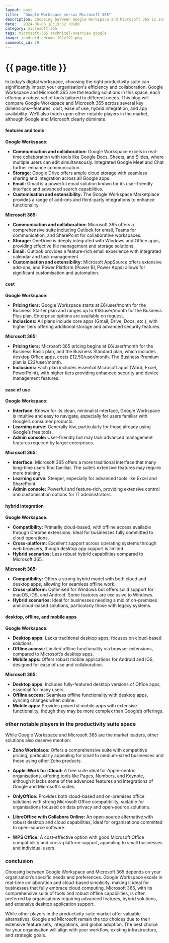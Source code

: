 ```yaml
---
layout: post
title:  "Google Workspace versus Microsoft 365"
description: Choosing between Google Workspace and Microsoft 365 is sometimes a difficult choice.  What makes one stand out above the other?
date:   2024-06-05 18:19:52 +0100
category: microsoft-365
tags: microsoft-365 technical-overview google
image: /android-chrome-192x192.png
comments_id: 29
---
```

<h1>{{ page.title }}</h1>

In today’s digital workspace, choosing the right productivity suite can significantly impact your organisation's efficiency and collaboration. Google Workspace and Microsoft 365 are the leading solutions in this space, each offering a robust set of tools tailored to different needs. This blog will compare Google Workspace and Microsoft 365 across several key dimensions—features, cost, ease of use, hybrid integration, and app availability. We’ll also touch upon other notable players in the market, although Google and Microsoft clearly dominate.

#### features and tools

**Google Workspace:**
- **Communication and collaboration:** Google Workspace excels in real-time collaboration with tools like Google Docs, Sheets, and Slides, where multiple users can edit simultaneously. Integrated Google Meet and Chat further enhance communication.
- **Storage:** Google Drive offers ample cloud storage with seamless sharing and integration across all Google apps.
- **Email:** Gmail is a powerful email solution known for its user-friendly interface and advanced search capabilities.
- **Customisation and extensibility:** The Google Workspace Marketplace provides a range of add-ons and third-party integrations to enhance functionality.

**Microsoft 365:**
- **Communication and collaboration:** Microsoft 365 offers a comprehensive suite including Outlook for email, Teams for communication, and SharePoint for collaborative workspaces.
- **Storage:** OneDrive is deeply integrated with Windows and Office apps, providing effective file management and storage solutions.
- **Email:** Outlook provides a feature-rich email experience with integrated calendar and task management.
- **Customisation and extensibility:** Microsoft AppSource offers extensive add-ons, and Power Platform (Power BI, Power Apps) allows for significant customisation and automation.

#### cost

**Google Workspace:**
- **Pricing tiers:** Google Workspace starts at £6/user/month for the Business Starter plan and ranges up to £18/user/month for the Business Plus plan. Enterprise options are available on request.
- **Inclusions:** All plans include core apps (Gmail, Drive, Docs, etc.), with higher tiers offering additional storage and advanced security features.

**Microsoft 365:**
- **Pricing tiers:** Microsoft 365 pricing begins at £6/user/month for the Business Basic plan, and the Business Standard plan, which includes desktop Office apps, costs £12.50/user/month. The Business Premium plan is £22/user/month.
- **Inclusions:** Each plan includes essential Microsoft apps (Word, Excel, PowerPoint), with higher tiers providing enhanced security and device management features.

#### ease of use

**Google Workspace:**
- **Interface:** Known for its clean, minimalist interface, Google Workspace is intuitive and easy to navigate, especially for users familiar with Google’s consumer products.
- **Learning curve:** Generally low, particularly for those already using Google’s free tools.
- **Admin console:** User-friendly but may lack advanced management features required by larger enterprises.

**Microsoft 365:**
- **Interface:** Microsoft 365 offers a more traditional interface that many long-time users find familiar. The suite’s extensive features may require more training.
- **Learning curve:** Steeper, especially for advanced tools like Excel and SharePoint.
- **Admin console:** Powerful and feature-rich, providing extensive control and customisation options for IT administrators.

#### hybrid integration

**Google Workspace:**
- **Compatibility:** Primarily cloud-based, with offline access available through Chrome extensions. Ideal for businesses fully committed to cloud operations.
- **Cross-platform:** Excellent support across operating systems through web browsers, though desktop app support is limited.
- **Hybrid scenarios:** Less robust hybrid capabilities compared to Microsoft 365.

**Microsoft 365:**
- **Compatibility:** Offers a strong hybrid model with both cloud and desktop apps, allowing for seamless offline work.
- **Cross-platform:** Optimised for Windows but offers solid support for macOS, iOS, and Android. Some features are exclusive to Windows.
- **Hybrid scenarios:** Ideal for businesses needing a mix of on-premises and cloud-based solutions, particularly those with legacy systems.

#### desktop, offline, and mobile apps

**Google Workspace:**
- **Desktop apps:** Lacks traditional desktop apps; focuses on cloud-based solutions.
- **Offline access:** Limited offline functionality via browser extensions, compared to Microsoft’s desktop apps.
- **Mobile apps:** Offers robust mobile applications for Android and iOS, designed for ease of use and collaboration.

**Microsoft 365:**
- **Desktop apps:** Includes fully-featured desktop versions of Office apps, essential for many users.
- **Offline access:** Seamless offline functionality with desktop apps, syncing changes when online.
- **Mobile apps:** Provides powerful mobile apps with extensive functionality, though they may be more complex than Google’s offerings.

### other notable players in the productivity suite space

While Google Workspace and Microsoft 365 are the market leaders, other solutions also deserve mention:

- **Zoho Workplace:** Offers a comprehensive suite with competitive pricing, particularly appealing for small to medium-sized businesses and those using other Zoho products.

- **Apple iWork for iCloud:** A free suite ideal for Apple-centric organisations, offering tools like Pages, Numbers, and Keynote, although it lacks some of the advanced features and integrations of Google and Microsoft’s suites.

- **OnlyOffice:** Provides both cloud-based and on-premises office solutions with strong Microsoft Office compatibility, suitable for organisations focused on data privacy and open-source solutions.

- **LibreOffice with Collabora Online:** An open-source alternative with robust desktop and cloud capabilities, ideal for organisations committed to open-source software.

- **WPS Office:** A cost-effective option with good Microsoft Office compatibility and cross-platform support, appealing to small businesses and individual users.

### conclusion

Choosing between Google Workspace and Microsoft 365 depends on your organisation’s specific needs and preferences. Google Workspace excels in real-time collaboration and cloud-based simplicity, making it ideal for businesses that fully embrace cloud computing. Microsoft 365, with its comprehensive suite of tools and robust offline capabilities, is often preferred by organisations requiring advanced features, hybrid solutions, and extensive desktop application support.

While other players in the productivity suite market offer valuable alternatives, Google and Microsoft remain the top choices due to their extensive feature sets, integrations, and global adoption. The best choice for your organisation will align with your workflow, existing infrastructure, and strategic goals.
